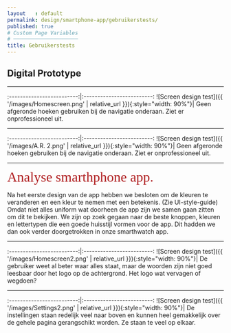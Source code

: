 ```yaml
---
layout   : default
permalink: design/smartphone-app/gebruikerstests/
published: true
# Custom Page Variables
# ─────────────────────
title: Gebruikerstests
---
```


Digital Prototype
-----------------

_____

:-------------------------:|:-------------------------:
![Screen design test]({{ '/images/Homescreen.png' | relative_url }}){:style="width: 90%"}| Geen afgeronde hoeken gebruiken bij de navigatie onderaan. Ziet er onprofessioneel uit. 

___

:-------------------------:|:-------------------------:
![Screen design test]({{ '/images/A.R. 2.png' | relative_url }}){:style="width: 90%"}| Geen afgeronde hoeken gebruiken bij de navigatie onderaan. Ziet er onprofessioneel uit. 


___
<span style="color: #af1d1f; font-family: nunito;font-size: 24pt;">
Analyse smarthphone app.
</span>

Na het eerste design van de app hebben we besloten om de kleuren te veranderen en een kleur te nemen met een betekenis. (Zie UI-style-guide)
Omdat niet alles uniform wat doorheen de app zijn we samen gaan zitten om dit te bekijken. We zijn op zoek gegaan naar de beste knoppen, kleuren en lettertypen die een goede huisstijl vormen voor de app. Dit hadden we dan ook verder doorgetrokken in onze smarthwatch app. 

___

:-------------------------:|:-------------------------:
![Screen design test]({{ '/images/Homescreen2.png' | relative_url }}){:style="width: 90%"}| De gebruiker weet al beter waar alles staat, maar de woorden zijn niet goed leesbaar door het logo op de achtergrond. Het logo wat vervagen of wegdoen? 

___

:-------------------------:|:-------------------------:
![Screen design test]({{ '/images/Settings2.png' | relative_url }}){:style="width: 90%"}| De instellingen staan redelijk veel naar boven en kunnen heel gemakkelijk over de gehele pagina gerangschikt worden. Ze staan te veel op elkaar.  
